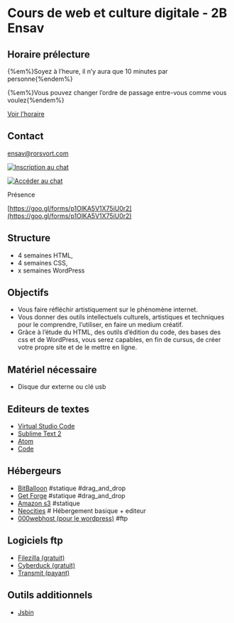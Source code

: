 # Cours de web et culture digitale - 2B Ensav

## Horaire prélecture

{%em%}Soyez à l’heure, il n’y aura que 10 minutes par personne{%endem%}

{%em%}Vous pouvez changer l’ordre de passage entre-vous comme vous voulez{%endem%}

[Voir l’horaire](https://docs.google.com/spreadsheets/d/1Pl4GIdH0Nrqyi-offotLvbMlbCaeGAXmLxEubSfjR-g/edit?usp=sharing)

## Contact

ensav@rorsvort.com

[![Inscription au chat](https://img.shields.io/badge/Slack-Inscription-orange.svg)](https://lacenchat-register.herokuapp.com/)

[![Accéder au chat](https://img.shields.io/badge/Slack-Acc%C3%A9dez%20au%20chat-green.svg)](https://lacenchat.slack.com)

Présence

[https://goo.gl/forms/p1OlKA5V1X75iU0r2](https://goo.gl/forms/p1OlKA5V1X75iU0r2)

## Structure

* 4 semaines HTML,
* 4 semaines CSS,
* x semaines WordPress

## Objectifs

* Vous faire réfléchir artistiquement sur le phénomène internet.
* Vous donner des outils intellectuels culturels, artistiques et techniques pour le comprendre, l’utiliser, en faire un medium créatif.
* Grâce à l’étude du HTML, des outils d’édition du code, des bases des css et de WordPress, vous serez capables, en fin de cursus, de créer votre propre site et de le mettre en ligne.

## Matériel nécessaire

* Disque dur externe ou clé usb

## Editeurs de textes

* [Virtual Studio Code](https://code.visualstudio.com/)
* [Sublime Text 2](https://www.sublimetext.com/)
* [Atom](https://atom.io/)
* [Code](https://code.visualstudio.com/)

## Hébergeurs

* [BitBalloon](https://www.bitballoon.com) #statique #drag_and_drop
* [Get Forge](https://getforge.com) #statique #drag_and_drop
* [Amazon s3](http://www.smalldatajournalism.com/projects/one-offs/using-amazon-s3/) #statique
* [Neocities](https://neocities.org/) # Hébergement basique + editeur
* [000webhost (pour le wordpress)](https://www.000webhost.com) #ftp

## Logiciels ftp

* [Filezilla (gratuit)](https://filezilla-project.org/)
* [Cyberduck (gratuit)](https://cyberduck.io/)
* [Transmit (payant)](https://panic.com/transmit/)

## Outils additionnels

* [Jsbin](http://jsbin.com/qaracug/edit?html,output)
